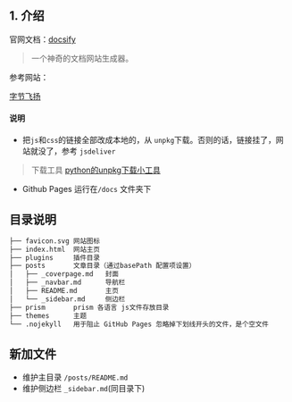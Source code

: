 ## 1. 介绍

官网文档：[docsify](https://docsify.js.org/#/zh-cn/)

> 一个神奇的文档网站生成器。

参考网站：

[字节飞扬](https://bytesfly.github.io/blog/#/README)

#### 说明

* 把`js`和`css`的链接全部改成本地的，从 `unpkg`下载。否则的话，链接挂了，网站就没了，参考 `jsdeliver`

> 下载工具 [python的unpkg下载小工具](https://www.jianshu.com/p/6b58bdc9fc6f)

* Github Pages 运行在`/docs` 文件夹下

## 目录说明

```bash
├── favicon.svg	网站图标
├── index.html	网站主页
├── plugins		插件目录
├── posts		文章目录（通过basePath 配置项设置）
│   ├── _coverpage.md	封面
│   ├── _navbar.md		导航栏
│   ├── README.md		主页
│   └── _sidebar.md		侧边栏
├── prism		prism 各语言 js文件存放目录
├── themes		主题
└── .nojekyll 	用于阻止 GitHub Pages 忽略掉下划线开头的文件，是个空文件
```



## 新加文件

- 维护主目录 `/posts/README.md`
- 维护侧边栏 `_sidebar.md`(同目录下)
